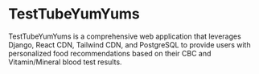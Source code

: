 # TestTubeYumYums
TestTubeYumYums is a comprehensive web application that leverages Django, React CDN, Tailwind CDN, and PostgreSQL to provide users with personalized food recommendations based on their CBC and Vitamin/Mineral blood test results.
